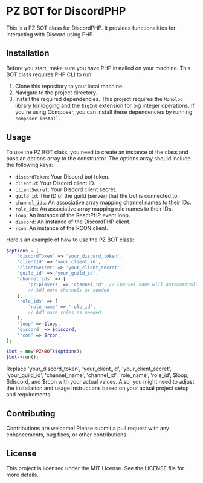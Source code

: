 # PZ BOT for DiscordPHP

This is a PZ BOT class for DiscordPHP. It provides functionalities for interacting with Discord using PHP.

## Installation

Before you start, make sure you have PHP installed on your machine. This BOT class requires PHP CLI to run.

1. Clone this repository to your local machine.
2. Navigate to the project directory.
3. Install the required dependencies. This project requires the `Monolog` library for logging and the `BigInt` extension for big integer operations. If you're using Composer, you can install these dependencies by running `composer install`.

## Usage

To use the PZ BOT class, you need to create an instance of the class and pass an options array to the constructor. The options array should include the following keys:

- `discordToken`: Your Discord bot token.
- `clientId`: Your Discord client ID.
- `clientSecret`: Your Discord client secret.
- `guild_id`: The ID of the guild (server) that the bot is connected to.
- `channel_ids`: An associative array mapping channel names to their IDs.
- `role_ids`: An associative array mapping role names to their IDs.
- `loop`: An instance of the ReactPHP event loop.
- `discord`: An instance of the DiscordPHP client.
- `rcon`: An instance of the RCON client.

Here's an example of how to use the PZ BOT class:

```php
$options = [
    'discordToken' => 'your_discord_token',
    'clientId' => 'your_client_id',
    'clientSecret' => 'your_client_secret',
    'guild_id' => 'your_guild_id',
    'channel_ids' => [
        'pz-players' => 'channel_id', // Channel name will automatically update with the # of players
        // Add more channels as needed
    ],
    'role_ids' => [
        'role_name' => 'role_id',
        // Add more roles as needed
    ],
    'loop' => $loop,
    'discord' => $discord,
    'rcon' => $rcon,
];

$bot = new PZ\BOT($options);
$bot->run();
```
Replace 'your_discord_token', 'your_client_id', 'your_client_secret', 'your_guild_id', 'channel_name', 'channel_id', 'role_name', 'role_id', $loop, $discord, and $rcon with your actual values. Also, you might need to adjust the installation and usage instructions based on your actual project setup and requirements.

## Contributing

Contributions are welcome! Please submit a pull request with any enhancements, bug fixes, or other contributions.

## License

This project is licensed under the MIT License. See the LICENSE file for more details.